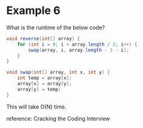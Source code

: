 # Example 6

What is the runtime of the below code?

```java
void reverse(int[] array) {
	for (int i = 0; i < array.length / 2; i++) {
		swap(array, i, array.length - 1 - i);
	}
}

void swap(int[] array, int x, int y) {
	int temp = array[x];
	array[x] = array[y];
	array[y] = temp;
}
```

This will take O(N) time.

reference: Cracking the Coding Interview